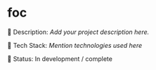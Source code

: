 # foc

📌 Description: *Add your project description here.*

🔧 Tech Stack: *Mention technologies used here*

🚀 Status: In development / complete
